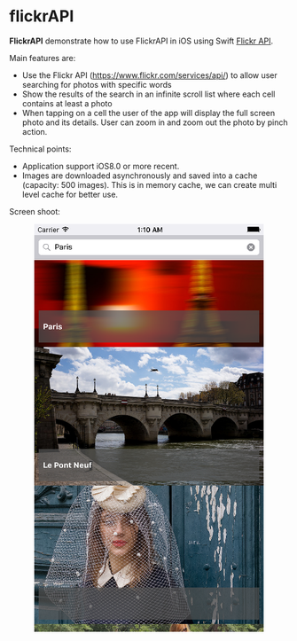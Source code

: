 # flickrAPI

**FlickrAPI** demonstrate how to use FlickrAPI in iOS using Swift  [Flickr API](https://www.flickr.com/services/api).

Main features are:
- Use the Flickr API (https://www.flickr.com/services/api/) to allow user searching for photos with specific words
- Show the results of the search in an infinite scroll list where each cell contains at least a photo
- When tapping on a cell the user of the app will display the full screen photo and its details. User can zoom in and zoom out the photo by pinch action.

Technical points:
- Application support iOS8.0 or more recent.
- Images are downloaded asynchronously and saved into a cache (capacity: 500 images). This is in memory cache, we can create multi level cache for better use.

Screen shoot:
<p align="center"><img src="screenshot.png"></p>
